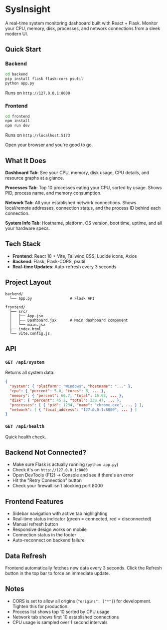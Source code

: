 # SysInsight

A real-time system monitoring dashboard built with React + Flask. Monitor your CPU, memory, disk, processes, and network connections from a sleek modern UI.

## Quick Start

### Backend

```bash
cd backend
pip install flask flask-cors psutil
python app.py
```

Runs on `http://127.0.0.1:8000`

### Frontend

```bash
cd frontend
npm install
npm run dev
```

Runs on `http://localhost:5173`

Open your browser and you're good to go.

## What It Does

**Dashboard Tab**: See your CPU, memory, disk usage, CPU details, and resource graphs at a glance.

**Processes Tab**: Top 10 processes eating your CPU, sorted by usage. Shows PID, process name, and memory consumption.

**Network Tab**: All your established network connections. Shows local/remote addresses, connection status, and the process ID behind each connection.

**System Info Tab**: Hostname, platform, OS version, boot time, uptime, and all your hardware specs.

## Tech Stack

- **Frontend**: React 18 + Vite, Tailwind CSS, Lucide icons, Axios
- **Backend**: Flask, Flask-CORS, psutil
- **Real-time Updates**: Auto-refresh every 3 seconds

## Project Layout

```
backend/
  └── app.py                 # Flask API

frontend/
  ├── src/
  │   ├── App.jsx
  │   ├── Dashboard.jsx      # Main dashboard component
  │   └── main.jsx
  ├── index.html
  └── vite.config.js
```

## API

### `GET /api/system`

Returns all system data:

```json
{
  "system": { "platform": "Windows", "hostname": "..." },
  "cpu": { "percent": 5.8, "cores": 6, ... },
  "memory": { "percent": 66.7, "total": 15.93, ... },
  "disk": { "percent": 45.2, "total": 238.47, ... },
  "processes": [ { "pid": 1234, "name": "chrome.exe", ... } ],
  "network": [ { "local_address": "127.0.0.1:8000", ... } ]
}
```

### `GET /api/health`

Quick health check.

## Backend Not Connected?

- Make sure Flask is actually running (`python app.py`)
- Check it's on `http://127.0.0.1:8000`
- Open DevTools (F12) → Console and see if there's an error
- Hit the "Retry Connection" button
- Check your firewall isn't blocking port 8000

## Frontend Features

- Sidebar navigation with active tab highlighting
- Real-time status indicator (green = connected, red = disconnected)
- Manual refresh button
- Responsive design works on mobile
- Connection status in the footer
- Auto-reconnect on backend failure

## Data Refresh

Frontend automatically fetches new data every 3 seconds. Click the Refresh button in the top bar to force an immediate update.

## Notes

- CORS is set to allow all origins (`"origins": ["*"]`) for development. Tighten this for production.
- Process list shows top 10 sorted by CPU usage
- Network tab shows first 10 established connections
- CPU usage is sampled over 1 second intervals